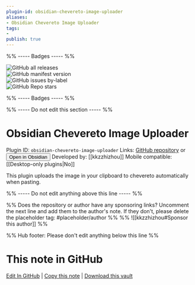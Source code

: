 ```yaml
---
plugin-id: obsidian-chevereto-image-uploader
aliases:
- Obsidian Chevereto Image Uploader
tags: 
- 
publish: true
---
```


%% ----- Badges ----- %%

![GitHub all releases](https://img.shields.io/github/downloads/kkzzhizhou/obsidian-chevereto-image-uploader/total?color=573E7A&logo=github&style=for-the-badge)   
![GitHub manifest version](https://img.shields.io/github/manifest-json/v/kkzzhizhou/obsidian-chevereto-image-uploader?color=573E7A&logo=github&style=for-the-badge)   
![GitHub issues by-label](https://img.shields.io/github/issues/kkzzhizhou/obsidian-chevereto-image-uploader/help%20wanted?color=573E7A&logo=github&style=for-the-badge)   
![GitHub Repo stars](https://img.shields.io/github/stars/kkzzhizhou/obsidian-chevereto-image-uploader?color=573E7A&logo=github&style=for-the-badge)

%% ----- Badges ----- %%

%% ----- Do not edit this section ----- %%

# Obsidian Chevereto Image Uploader

Plugin ID: `obsidian-chevereto-image-uploader`
Links: [GitHub repository](https://github.com/kkzzhizhou/obsidian-chevereto-image-uploader) or [<button id=HH>Open in Obsidian</button>](obsidian://show-plugin?id=obsidian-chevereto-image-uploader)
Developed by: [[kkzzhizhou]]
Mobile compatible: [[Desktop-only plugins|No]]

This plugin uploads the image in your clipboard to chevereto automatically when pasting.

%% ----- Do not edit anything above this line ----- %% 

%% Does the repository or author have any sponsoring links? Uncomment the next line and add them to the author's note. If they don't, please delete the placeholder tag: #placeholder/author %%
%% ![[kkzzhizhou#Sponsor this author]] %%

%% Hub footer: Please don't edit anything below this line %%

# This note in GitHub

<span class="git-footer">[Edit In GitHub](https://github.dev/obsidian-community/obsidian-hub/blob/main/02%20-%20Community%20Expansions/02.05%20All%20Community%20Expansions/Plugins/obsidian-chevereto-image-uploader.md "git-hub-edit-note") | [Copy this note](https://raw.githubusercontent.com/obsidian-community/obsidian-hub/main/02%20-%20Community%20Expansions/02.05%20All%20Community%20Expansions/Plugins/obsidian-chevereto-image-uploader.md "git-hub-copy-note") | [Download this vault](https://github.com/obsidian-community/obsidian-hub/archive/refs/heads/main.zip "git-hub-download-vault") </span>
